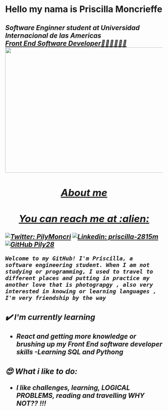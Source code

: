# Hello my nama is Priscilla Moncrieffe



<h2 font-size="10px"><em>Software Enginner student at Universidad Internacional de las Americas <a href="http://www.unb.br"</a<img src="https://media.giphy.com/media/fYSnHlufseco8Fh93Z/giphy.gif" width="30"></br>Front End Software Developer👩🏻‍💻👩🏻‍💻
	
<img src="https://user-images.githubusercontent.com/87598302/150879501-5f61bfb9-cb95-41c0-a36d-6d6a4af62612.png" width="950px" height="400px">

	
	

<h2 align="center">About me</h2>
	
	
<h2 align="center">You can reach me at :alien:</h2> 
	
	
[![Twitter: PilyMoncri](https://img.shields.io/twitter/follow/?style=social)](https://twitter.com/PilyMoncri)
[![Linkedin: priscilla-2815m](https://img.shields.io/badge/-priscilla-2815m-blue?style=flat-square&logo=Linkedin&logoColor=white&link=https://www.linkedin.com/in/priscilla-2815m/)](https://www.linkedin.com/in/priscilla-2815m/)
[![GitHub Pily28](https://img.shields.io/github/followers/thaiane?label=follow&style=social)](https://github.com/Pily28)
	
	Welcome to my GitHub! I'm Priscilla, a software engineering student. When I am not studying or programming, I used to travel to different places and putting in practice my another love that is photograpgy , also very interested in knowing or learning languages , I'm very friendship by the way 

### ✔️ I'm currently learning
- React and getting more knowledge or brushing up my Front End software developer skills
-Learning SQL and Pythong

### 😍 What i like to do:
- I like challenges, learning, LOGICAL PROBLEMS, reading and travelling WHY NOT?? !!!

